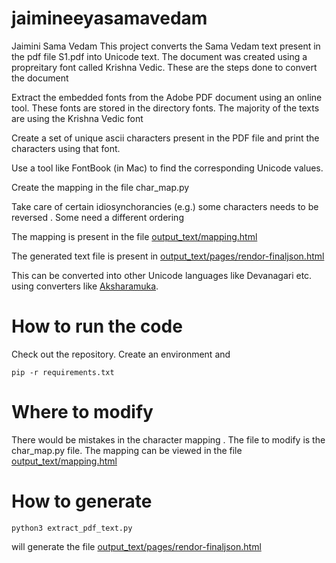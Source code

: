 # jaimineeyasamavedam
Jaimini Sama Vedam 
This project converts the Sama Vedam text present in the pdf file S1.pdf into Unicode text. The document was created using a propreitary font called Krishna Vedic.  These are the steps done to convert the document

  Extract the embedded fonts from the Adobe PDF document using an online tool. These fonts are stored in the directory fonts. The majority of the texts are using the Krishna Vedic font
  
  Create a set of unique ascii characters present in the PDF file and print the characters using that font. 
  
  Use a tool like FontBook (in Mac) to find the corresponding Unicode values. 
  
  Create the mapping in the file char_map.py 
    
  Take care of certain idiosynchorancies (e.g.) some characters needs to be reversed . Some need a different ordering 
    
  The mapping is present in the file [output_text/mapping.html](output_text/mapping.html) 
  
  The generated text file is present in [output_text/pages/rendor-finaljson.html](output_text/pages/rendor-finaljson.html)
  
  This can be converted into other Unicode languages like Devanagari etc. using converters like [Aksharamuka]( https://www.aksharamukha.com/converter  ). 

# How to run the code 

Check out the repository. Create an environment and 
```
pip -r requirements.txt
```

# Where to modify 

There would be mistakes in the character mapping . The file to modify is the char_map.py file. The mapping can be viewed in the file [output_text/mapping.html](mapping.html)

# How to generate 
```
python3 extract_pdf_text.py 
```

will generate the file [output_text/pages/rendor-finaljson.html](output_text/pages/rendor-finaljson.html)

